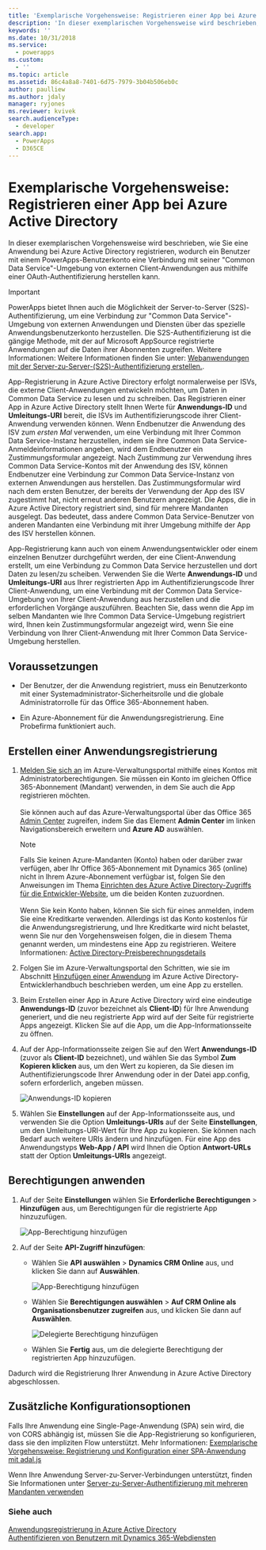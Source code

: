 ```yaml
---
title: 'Exemplarische Vorgehensweise: Registrieren einer App bei Azure Active Directory (Common Data Service) | Microsoft Docs'
description: 'In dieser exemplarischen Vorgehensweise wird beschrieben, wie Sie eine Anwendung bei Azure Active Directory registrieren, sodass diese eine Verbindung mit der "Common Data Service"-Umgebung herstellen kann, sich per OAuth Authentifizieren und auf Webdienste zugreifen kann.'
keywords: ''
ms.date: 10/31/2018
ms.service:
  - powerapps
ms.custom:
  - ''
ms.topic: article
ms.assetid: 86c4a8a8-7401-6d75-7979-3b04b506eb0c
author: paulliew
ms.author: jdaly
manager: ryjones
ms.reviewer: kvivek
search.audienceType:
  - developer
search.app:
  - PowerApps
  - D365CE
---
```


# <a name="walkthrough-register-an-app-with-azure-active-directory"></a>Exemplarische Vorgehensweise: Registrieren einer App bei Azure Active Directory

In dieser exemplarischen Vorgehensweise wird beschrieben, wie Sie eine Anwendung bei Azure Active Directory registrieren, wodurch ein Benutzer mit einem PowerApps-Benutzerkonto eine Verbindung mit seiner "Common Data Service"-Umgebung von externen Client-Anwendungen aus mithilfe einer OAuth-Authentifizierung herstellen kann.

> [!IMPORTANT]
> PowerApps bietet Ihnen auch die Möglichkeit der Server-to-Server (S2S)-Authentifizierung, um eine Verbindung zur "Common Data Service"-Umgebung von externen Anwendungen und Diensten über das spezielle Anwendungsbenutzerkonto herzustellen. Die S2S-Authentifizierung ist die gängige Methode, mit der auf Microsoft AppSource registrierte Anwendungen auf die Daten ihrer Abonnenten zugreifen. Weitere Informationen: Weitere Informationen finden Sie unter: [Webanwendungen mit der Server-zu-Server-(S2S)-Authentifizierung erstellen.](build-web-applications-server-server-s2s-authentication.md).


App-Registrierung in Azure Active Directory erfolgt normalerweise per ISVs, die externe Client-Anwendungen entwickeln möchten, um Daten in Common Data Service zu lesen und zu schreiben. Das Registrieren einer App in Azure Active Directory stellt Ihnen Werte für **Anwendungs-ID** und **Umleitungs-URI** bereit, die ISVs im Authentifizierungscode ihrer Client-Anwendung verwenden können. Wenn Endbenutzer die Anwendung des ISV zum *ersten Mal* verwenden, um eine Verbindung mit Ihrer Common Data Service-Instanz herzustellen, indem sie ihre Common Data Service-Anmeldeinformationen angeben, wird dem Endbenutzer ein Zustimmungsformular angezeigt. Nach Zustimmung zur Verwendung ihres Common Data Service-Kontos mit der Anwendung des ISV, können Endbenutzer eine Verbindung zur Common Data Service-Instanz von externen Anwendungen aus herstellen. Das Zustimmungsformular wird nach dem ersten Benutzer, der bereits der Verwendung der App des ISV zugestimmt hat, nicht erneut anderen Benutzern angezeigt. Die Apps, die in Azure Active Directory registriert sind, sind für mehrere Mandanten ausgelegt. Das bedeutet, dass andere Common Data Service-Benutzer von anderen Mandanten eine Verbindung mit ihrer Umgebung mithilfe der App des ISV herstellen können. 

App-Registrierung kann auch von einem Anwendungsentwickler oder einem einzelnen Benutzer durchgeführt werden, der eine Client-Anwendung erstellt, um eine Verbindung zu Common Data Service herzustellen und dort Daten zu lesen/zu scheiben. Verwenden Sie die Werte **Anwendungs-ID** und **Umleitungs-URI** aus Ihrer registrierten App im Authentifizierungscode Ihrer Client-Anwendung, um eine Verbindung mit der Common Data Service-Umgebung von Ihrer Client-Anwendung aus herzustellen und die erforderlichen Vorgänge auszuführen. Beachten Sie, dass wenn die App im selben Mandanten wie Ihre Common Data Service-Umgebung registriert wird, Ihnen kein Zustimmungsformular angezeigt wird, wenn Sie eine Verbindung von Ihrer Client-Anwendung mit Ihrer Common Data Service-Umgebung herstellen.

## <a name="prerequisites"></a>Voraussetzungen  
-   Der Benutzer, der die Anwendung registriert, muss ein Benutzerkonto mit einer Systemadministrator-Sicherheitsrolle und die globale Administratorrolle für das Office 365-Abonnement haben.  
  
-   Ein Azure-Abonnement für die Anwendungsregistrierung. Eine Probefirma funktioniert auch.  
  
    

## <a name="create-an-application-registration"></a>Erstellen einer Anwendungsregistrierung 
  
1.  [Melden Sie sich an](http://manage.windowsazure.com) im Azure-Verwaltungsportal mithilfe eines Kontos mit Administratorberechtigungen. Sie müssen ein Konto im gleichen Office 365-Abonnement (Mandant) verwenden, in dem Sie auch die App registrieren möchten.<br><br> Sie können auch auf das Azure-Verwaltungsportal über das Office 365 [Admin Center](https://admin.microsoft.com/adminportal) zugreifen, indem Sie das Element **Admin Center** im linken Navigationsbereich erweitern und **Azure AD** auswählen.  
  
    > [!NOTE]
    > Falls Sie keinen Azure-Mandanten (Konto) haben oder darüber zwar verfügen, aber Ihr Office 365-Abonnement mit Dynamics 365 (online) nicht in Ihrem Azure-Abonnement verfügbar ist, folgen Sie den Anweisungen im Thema [Einrichten des Azure Active Directory-Zugriffs für die Entwickler-Website](https://docs.microsoft.com/office/developer-program/office-365-developer-program), um die beiden Konten zuzuordnen.<br><br> Wenn Sie kein Konto haben, können Sie sich für eines anmelden, indem Sie eine Kreditkarte verwenden. Allerdings ist das Konto kostenlos für die Anwendungsregistrierung, und Ihre Kreditkarte wird nicht belastet, wenn Sie nur den Vorgehensweisen folgen, die in diesem Thema genannt werden, um mindestens eine App zu registrieren. Weitere Informationen: [Active Directory-Preisberechnungsdetails](http://azure.microsoft.com/pricing/details/active-directory/)  
  
1. Folgen Sie im Azure-Verwaltungsportal den Schritten, wie sie im Abschnitt [Hinzufügen einer Anwendung](https://docs.microsoft.com/azure/active-directory/develop/active-directory-integrating-applications#adding-an-application) im Azure Active Directory-Entwicklerhandbuch beschrieben werden, um eine App zu erstellen. 
  
1. Beim Erstellen einer App in Azure Active Directory wird eine eindeutige **Anwendungs-ID** (zuvor bezeichnet als **Client-ID**) für Ihre Anwendung generiert, und die neu registrierte App wird auf der Seite für registrierte Apps angezeigt. Klicken Sie auf die App, um die App-Informationsseite zu öffnen.

1. Auf der App-Informationsseite zeigen Sie auf den Wert **Anwendungs-ID** (zuvor als **Client-ID** bezeichnet), und wählen Sie das Symbol **Zum Kopieren klicken** aus, um den Wert zu kopieren, da Sie diesen im Authentifizierungscode Ihrer Anwendung oder in der Datei app.config, sofern erforderlich, angeben müssen.

    ![Anwendungs-ID kopieren](media/Azure-copy-app-id.png "Anwendungs-ID kopieren")
  
1. Wählen Sie **Einstellungen** auf der App-Informationsseite aus, und verwenden Sie die Option **Umleitungs-URIs** auf der Seite **Einstellungen**, um den Umleitungs-URI-Wert für Ihre App zu kopieren. Sie können nach Bedarf auch weitere URIs ändern und hinzufügen. Für eine App des Anwendungstyps **Web-App / API** wird Ihnen die Option **Antwort-URLs** statt der Option **Umleitungs-URIs** angezeigt.

## <a name="apply-permissions"></a>Berechtigungen anwenden

1. Auf der Seite **Einstellungen** wählen Sie **Erforderliche Berechtigungen** > **Hinzufügen** aus, um Berechtigungen für die registrierte App hinzuzufügen.

    ![App-Berechtigung hinzufügen](media/Azure-add-app-permission.png "App-Berechtigung hinzufügen")
  
1. Auf der Seite **API-Zugriff hinzufügen**:
    - Wählen Sie **API auswählen** > **Dynamics CRM Online** aus, und klicken Sie dann auf **Auswählen**.

      ![App-Berechtigung hinzufügen](media/Azure-add-api-access.png "App-Berechtigung hinzufügen")  
   
    - Wählen Sie **Berechtigungen auswählen** > **Auf CRM Online als Organisationsbenutzer zugreifen** aus, und klicken Sie dann auf **Auswählen**.
  
      ![Delegierte Berechtigung hinzufügen](media/azure-add-permission.PNG "Delegierte Berechtigung hinzufügen")  

    - Wählen Sie **Fertig** aus, um die delegierte Berechtigung der registrierten App hinzuzufügen.

Dadurch wird die Registrierung Ihrer Anwendung in Azure Active Directory abgeschlossen.

## <a name="additional-configuration-options"></a>Zusätzliche Konfigurationsoptionen

Falls Ihre Anwendung eine Single-Page-Anwendung (SPA) sein wird, die von CORS abhängig ist, müssen Sie die App-Registrierung so konfigurieren, dass sie den impliziten Flow unterstützt. Mehr Informationen: [Exemplarische Vorgehensweise: Registrierung und Konfiguration einer SPA-Anwendung mit adal.js](walkthrough-registering-configuring-simplespa-application-adal-js.md)

Wenn Ihre Anwendung Server-zu-Server-Verbindungen unterstützt, finden Sie Informationen unter [Server-zu-Server-Authentifizierung mit mehreren Mandanten verwenden](use-multi-tenant-server-server-authentication.md)

  
### <a name="see-also"></a>Siehe auch  
 [Anwendungsregistrierung in Azure Active Directory](https://docs.microsoft.com/azure/active-directory/develop/active-directory-integrating-applications)    
 [Authentifizieren von Benutzern mit Dynamics 365-Webdiensten](authentication.md)